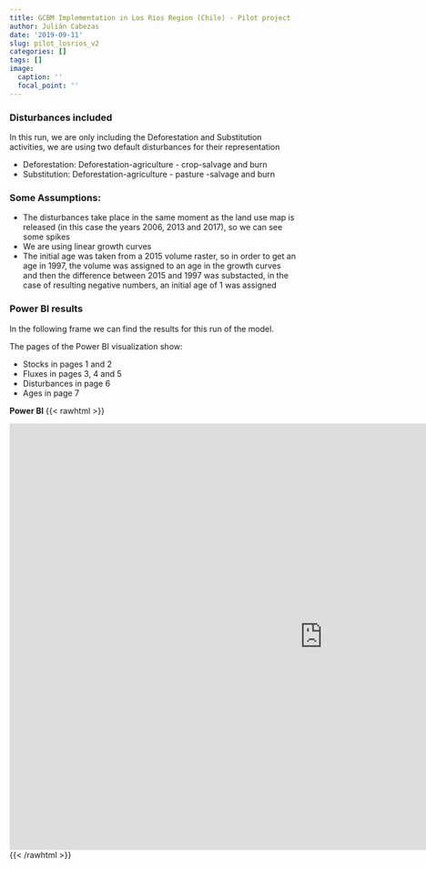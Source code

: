 ```yaml
---
title: GCBM Implementation in Los Rios Region (Chile) - Pilot project (version 0.2)
author: Julián Cabezas
date: '2019-09-11'
slug: pilot_losrios_v2
categories: []
tags: []
image:
  caption: ''
  focal_point: ''
---
```




### Disturbances included

In this run, we are only including the Deforestation and Substitution activities, we are using two default disturbances for their representation

- Deforestation: Deforestation-agriculture - crop-salvage and burn
- Substitution: Deforestation-agriculture - pasture -salvage and burn

### Some Assumptions:

- The disturbances take place in the same moment as the land use map is released (in this case the years 2006, 2013 and 2017), so we can see some spikes
- We are using linear growth curves
- The initial age was taken from a 2015 volume raster, so in order to get an age in 1997, the volume was assigned to an age in the growth curves and then the difference between 2015 and 1997 was substacted, in the case of resulting negative numbers, an initial age of 1 was assigned

### Power BI results

In the following frame we can find the results for this run of the model.

The pages of the Power BI visualization show:

- Stocks in pages 1 and 2
- Fluxes in pages 3, 4 and 5
- Disturbances in page 6
- Ages in page 7

**Power BI**
{{< rawhtml >}}
<iframe width="1100" height="750"  src="https://app.powerbi.com/view?r=eyJrIjoiNDNjYjFkZjgtMTQwNi00ZmJlLWEwNDEtNzUzZGRjZjc3OGRjIiwidCI6ImU2ZjQ4MjNiLTljZmUtNGNiYi04ZDcwLWQyNWU5YTMxZDg1OSIsImMiOjR9" frameborder="0" allowFullScreen="true"></iframe>
{{< /rawhtml >}}


